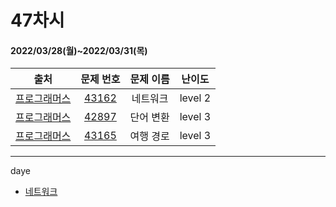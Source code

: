 # 47차시
#### 2022/03/28(월)~2022/03/31(목)

|               출처               |                   문제 번호                    |     문제 이름      | 난이도 |
| :------------------------------: | :--------------------------------------------: | :----------------: | :----: |
| [프로그래머스](https://programmers.co.kr/) | [43162](https://programmers.co.kr/learn/courses/30/lessons/43162) | 네트워크 | level 2 |
| [프로그래머스](https://programmers.co.kr/) | [42897](https://programmers.co.kr/learn/courses/30/lessons/43163) | 단어 변환 | level 3 |
| [프로그래머스](https://programmers.co.kr/) | [43165](https://programmers.co.kr/learn/courses/30/lessons/43164) | 여행 경로 | level 3 |


---

daye
- [네트워크](https://tropical-couch-e39.notion.site/PRO-43162-9605717bea17456d9c69e73fe0d6cbbd)